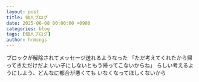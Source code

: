 ```yaml
---
layout: post
title: 個人ブログ
date: 2025-06-08 00:00:00 +0900
categories: blog
tags: [個人ブログ]
author: hrmcngs
---
```

ブロックが解除されてメッセージ送れるようなった
「ただ考えてくれたから帰ってきただけだよ
いい子にしないともう帰ってこないからね」
らしい考えるようにしよう、どんなに都合が悪くても
いなくなってほしくないから
